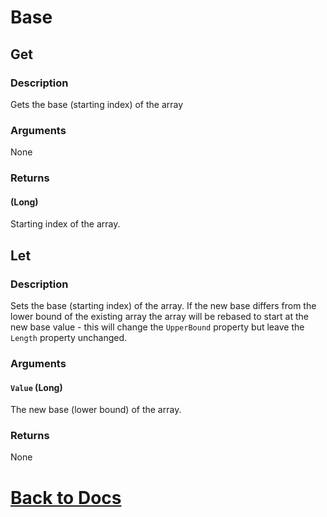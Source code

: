 # Base

## Get

### Description
Gets the base (starting index) of the array

### Arguments
None

### Returns
#### (Long) 
Starting index of the array.

## Let

### Description
Sets the base (starting index) of the array. If the new base differs from the lower bound of the existing array the array will be rebased to start at the new base value - this will change the `UpperBound` property but leave the `Length` property unchanged.

### Arguments
#### `Value` (Long)
The new base (lower bound) of the array.

### Returns
None

# [Back to Docs](https://senipah.github.io/VBA-DynamicArray/)
